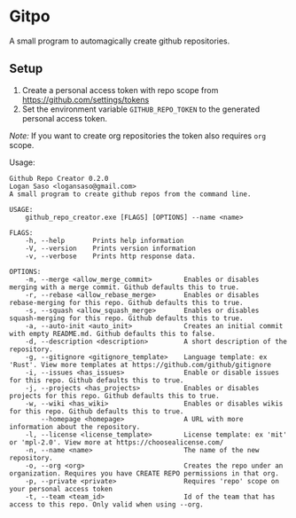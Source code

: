 # Gitpo

A small program to automagically create github repositories.

## Setup

1. Create a personal access token with repo scope from https://github.com/settings/tokens
2. Set the environment variable `GITHUB_REPO_TOKEN` to the generated personal access token.

_Note:_ If you want to create org repositories the token also requires `org` scope.

Usage:

```
Github Repo Creator 0.2.0
Logan Saso <logansaso@gmail.com>
A small program to create github repos from the command line.

USAGE:
    github_repo_creator.exe [FLAGS] [OPTIONS] --name <name>

FLAGS:
    -h, --help       Prints help information
    -V, --version    Prints version information
    -v, --verbose    Prints http response data.

OPTIONS:
    -m, --merge <allow_merge_commit>        Enables or disables merging with a merge commit. Github defaults this to true.
    -r, --rebase <allow_rebase_merge>       Enables or disables rebase-merging for this repo. Github defaults this to true.
    -s, --squash <allow_squash_merge>       Enables or disables squash-merging for this repo. Github defaults this to true.
    -a, --auto-init <auto_init>             Creates an initial commit with empty README.md. Github defaults this to false.
    -d, --description <description>         A short description of the repository.
    -g, --gitignore <gitignore_template>    Language template: ex 'Rust'. View more templates at https://github.com/github/gitignore
    -i, --issues <has_issues>               Enable or disable issues for this repo. Github defaults this to true.
    -j, --projects <has_projects>           Enables or disables projects for this repo. Github defaults this to true.
    -w, --wiki <has_wiki>                   Enables or disables wikis for this repo. Github defaults this to true.
        --homepage <homepage>               A URL with more information about the repository.
    -l, --license <license_template>        License template: ex 'mit' or 'mpl-2.0'. View more at https://choosealicense.com/
    -n, --name <name>                       The name of the new repository.
    -o, --org <org>                         Creates the repo under an organization. Requires you have CREATE REPO permissions in that org.
    -p, --private <private>                 Requires 'repo' scope on your personal access token
    -t, --team <team_id>                    Id of the team that has access to this repo. Only valid when using --org.
```
